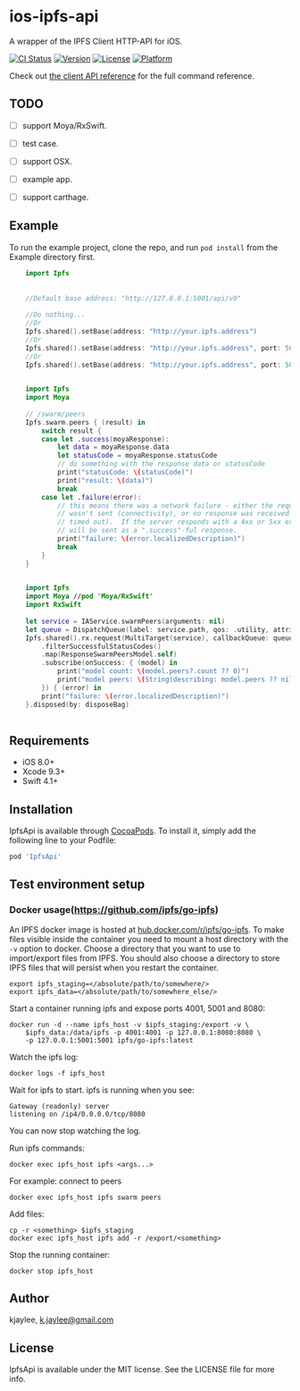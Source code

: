 # ios-ipfs-api

A wrapper of the IPFS Client HTTP-API for iOS.

[![CI Status](https://img.shields.io/travis/com/kjaylee/ios-ipfs-api.svg?style=popout)](https://travis-ci.com/kjaylee/ios-ipfs-api)
[![Version](https://img.shields.io/cocoapods/v/IpfsApi.svg?style=popout)](https://cocoapods.org/pods/IpfsApi)
[![License](https://img.shields.io/cocoapods/l/IpfsApi.svg?style=popout)](https://cocoapods.org/pods/IpfsApi)
[![Platform](https://img.shields.io/cocoapods/p/IpfsApi.svg?style=popout)](https://cocoapods.org/pods/IpfsApi)

Check out [the client API reference](https://ipfs.io/docs/api/) for the full command reference. 

## TODO

- [ ] support Moya/RxSwift.
- [ ] test case.
- [ ] support OSX.
- [ ] example app.
- [ ] support carthage.


## Example

To run the example project, clone the repo, and run `pod install` from the Example directory first.


```swift
    import Ipfs
    
    
    //Default base address: "http://127.0.0.1:5001/api/v0"
    
    //Do nothing...
    //Or
    Ipfs.shared().setBase(address: "http://your.ipfs.address")
    //Or
    Ipfs.shared().setBase(address: "http://your.ipfs.address", port: 5001)
    //Or
    Ipfs.shared().setBase(address: "http://your.ipfs.address", port: 5001, apiVersionPath: "/api/v0")
    
```

```swift
    import Ipfs
    import Moya
    
    // /swarm/peers
    Ipfs.swarm.peers { (result) in
        switch result {
        case let .success(moyaResponse):
            let data = moyaResponse.data
            let statusCode = moyaResponse.statusCode
            // do something with the response data or statusCode
            print("statusCode: \(statusCode)")
            print("result: \(data)")
            break
        case let .failure(error):
            // this means there was a network failure - either the request
            // wasn't sent (connectivity), or no response was received (server
            // timed out).  If the server responds with a 4xx or 5xx error, that
            // will be sent as a ".success"-ful response.
            print("failure: \(error.localizedDescription)")
            break
        }
    }
    
```

```swift
    import Ipfs
    import Moya //pod 'Moya/RxSwift'
    import RxSwift
    
    let service = IAService.swarmPeers(arguments: nil)
    let queue = DispatchQueue(label: service.path, qos: .utility, attributes: [.concurrent])
    Ipfs.shared().rx.request(MultiTarget(service), callbackQueue: queue)
        .filterSuccessfulStatusCodes()
        .map(ResponseSwarmPeersModel.self)
        .subscribe(onSuccess: { (model) in
            print("model count: \(model.peers?.count ?? 0)")
            print("model peers: \(String(describing: model.peers ?? nil))")
        }) { (error) in
        print("failure: \(error.localizedDescription)")
    }.disposed(by: disposeBag)
    
```

## Requirements

- iOS 8.0+
- Xcode 9.3+
- Swift 4.1+


## Installation

IpfsApi is available through [CocoaPods](https://cocoapods.org). To install
it, simply add the following line to your Podfile:

```ruby
pod 'IpfsApi'
```


## Test environment setup

### Docker usage(https://github.com/ipfs/go-ipfs)

An IPFS docker image is hosted at [hub.docker.com/r/ipfs/go-ipfs](https://hub.docker.com/r/ipfs/go-ipfs/).
To make files visible inside the container you need to mount a host directory
with the `-v` option to docker. Choose a directory that you want to use to
import/export files from IPFS. You should also choose a directory to store
IPFS files that will persist when you restart the container.

    export ipfs_staging=</absolute/path/to/somewhere/>
    export ipfs_data=</absolute/path/to/somewhere_else/>

Start a container running ipfs and expose ports 4001, 5001 and 8080:

    docker run -d --name ipfs_host -v $ipfs_staging:/export -v \
        $ipfs_data:/data/ipfs -p 4001:4001 -p 127.0.0.1:8080:8080 \
        -p 127.0.0.1:5001:5001 ipfs/go-ipfs:latest

Watch the ipfs log:

    docker logs -f ipfs_host

Wait for ipfs to start. ipfs is running when you see:

    Gateway (readonly) server
    listening on /ip4/0.0.0.0/tcp/8080

You can now stop watching the log.

Run ipfs commands:

    docker exec ipfs_host ipfs <args...>

For example: connect to peers

    docker exec ipfs_host ipfs swarm peers

Add files:

    cp -r <something> $ipfs_staging
    docker exec ipfs_host ipfs add -r /export/<something>

Stop the running container:

    docker stop ipfs_host


## Author

kjaylee, k.jaylee@gmail.com

## License

IpfsApi is available under the MIT license. See the LICENSE file for more info.
